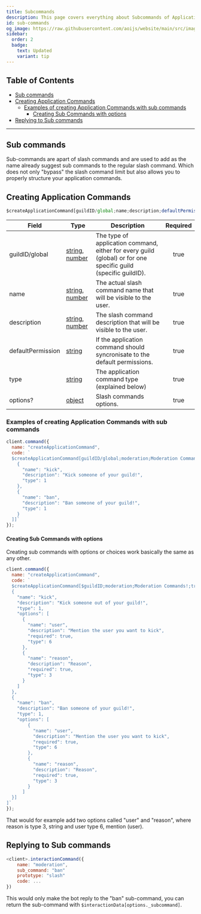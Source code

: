 ```yaml
---
title: Subcommands
description: This page covers everything about Subcommands of Application Commands.
id: sub-commands
og_image: https://raw.githubusercontent.com/aoijs/website/main/src/images/og/3.png
sidebar:
  order: 2
  badge:
    text: Updated
    variant: tip
---
```


<!-- omit from toc -->
## Table of Contents

- [Sub commands](#sub-commands)
- [Creating Application Commands](#creating-application-commands)
  - [Examples of creating Application Commands with sub commands](#examples-of-creating-application-commands-with-sub-commands)
    - [Creating Sub Commands with options](#creating-sub-commands-with-options)
- [Replying to Sub commands](#replying-to-sub-commands)

---

## Sub commands

Sub-commands are apart of slash commands and are used to add as the name already suggest sub commands to the regular slash command. Which does not only "bypass" the slash command limit but also allows you to properly structure your application commands.

## Creating Application Commands

```js
$createApplicationCommand[guildID/global;name;description;defaultPermission(true/false);type(slash/user/message);options?]
```

| Field             | Type                                                                                                                                                                                                 | Description                                                                                                    | Required |
| ----------------- | ---------------------------------------------------------------------------------------------------------------------------------------------------------------------------------------------------- | -------------------------------------------------------------------------------------------------------------- | :------: |
| guildID/global    | [string](https://developer.mozilla.org/en-US/docs/Web/JavaScript/Reference/Global_Objects/String), [number](https://developer.mozilla.org/en-US/docs/Web/JavaScript/Reference/Global_Objects/Number) | The type of application command, either for every guild (global) or for one specific guild (specific guildID). |   true   |
| name              | [string](https://developer.mozilla.org/en-US/docs/Web/JavaScript/Reference/Global_Objects/String), [number](https://developer.mozilla.org/en-US/docs/Web/JavaScript/Reference/Global_Objects/Number) | The actual slash command name that will be visible to the user.                                                |   true   |
| description       | [string](https://developer.mozilla.org/en-US/docs/Web/JavaScript/Reference/Global_Objects/String), [number](https://developer.mozilla.org/en-US/docs/Web/JavaScript/Reference/Global_Objects/Number) | The slash command description that will be visible to the user.                                                |   true   |
| defaultPermission | [string](https://developer.mozilla.org/en-US/docs/Web/JavaScript/Reference/Global_Objects/String)                                                                                                    | If the application command should syncronisate to the default permissions.                                     |   true   |
| type              | [string](https://developer.mozilla.org/en-US/docs/Web/JavaScript/Reference/Global_Objects/String)                                                                                                    | The application command type (explained below)                                                                 |   true   |
| options?          | [object](https://developer.mozilla.org/en-US/docs/Web/JavaScript/Reference/Global_Objects/Object)                                                                                                    | Slash commands options.                                                                                        |   true   |

### Examples of creating Application Commands with sub commands

```js
client.command({
  name: "createApplicationCommand",
  code: `
  $createApplicationCommand[guildID/global;moderation;Moderation Commands!;true;true;slash;[
    {
      "name": "kick",
      "description": "Kick someone of your guild!",
      "type": 1 
    },
    {
      "name": "ban",
      "description": "Ban someone of your guild!",
      "type": 1 
    }
  ]]`
});
```

#### Creating Sub Commands with options

Creating sub commands with options or choices work basically the same as any other.

```js
client.command({
  name: "createApplicationCommand",
  code: `
  $createApplicationCommand[$guildID;moderation;Moderation Commands!;true;true;slash;[
  {
    "name": "kick",
    "description": "Kick someone out of your guild!",
    "type": 1,
    "options": [
      {
        "name": "user",
        "description": "Mention the user you want to kick",
        "required": true,
        "type": 6
      },
      {
        "name": "reason",
        "description": "Reason",
        "required": true,
        "type": 3
      }
    ]
  },
  {
    "name": "ban",
    "description": "Ban someone of your guild!",
    "type": 1,
    "options": [
        {
          "name": "user",
          "description": "Mention the user you want to kick",
          "required": true,
          "type": 6
        },
        {
          "name": "reason",
          "description": "Reason",
          "required": true,
          "type": 3
        }
      ]
  }]
]`
});
```

That would for example add two options called "user" and "reason", where reason is type 3, string and user type 6, mention (user).

## Replying to Sub commands

```js
<client>.interactionCommand({
    name: "moderation",
    sub_command: "ban"
    prototype: "slash"
    code: ...
})
```

This would only make the bot reply to the "ban" sub-command, you can return the sub-command with `$interactionData[options._subcommand]`.

